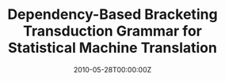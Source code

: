 ---
title: "Dependency-Based Bracketing Transduction Grammar for Statistical Machine Translation"
authors:
- Jinsong Su
- Yang Liu
- Haitao Mi
- Hongmei Zhao
- Yajuan lv
- Qun Liu
author_notes:
- "通讯作者"
- 
- 
- 
- 
- 
date: "2010-05-28T00:00:00Z"
publishDate: "2025-05-28T13:08:24+00:00"
publication_types: [1）文本机器翻译]
publication: "**In Proc. of COLING 2010.** (CCF-B类)"
---
